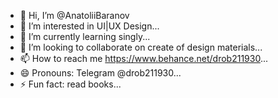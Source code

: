- 👋 Hi, I’m @AnatoliiBaranov
- 👀 I’m interested in UI|UX Design...
- 🌱 I’m currently learning singly...
- 💞️ I’m looking to collaborate on create of design materials...
- 📫 How to reach me https://www.behance.net/drob211930...
- 😄 Pronouns: Telegram @drob211930...
- ⚡ Fun fact: read books...

<!---
AnatoliiBaranov/AnatoliiBaranov is a ✨ special ✨ repository because its `README.md` (this file) appears on your GitHub profile.
You can click the Preview link to take a look at your changes.
--->
